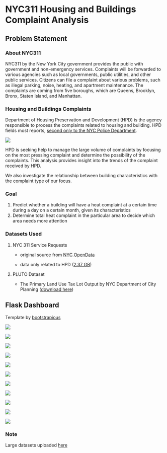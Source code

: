 # NYC311 Housing and Buildings Complaint Analysis

## Problem Statement

### About NYC311

NYC311 by the New York City government provides the public with government and non-emergency services. Complaints will be forwarded to various agencies such as local governments, public utilities, and other public services. Citizens can file a complaint about various problems, such as illegal parking, noise, heating, and apartment maintenance. The complaints are coming from five boroughs, which are Queens, Brooklyn, Bronx, Staten Island, and Manhattan.

### Housing and Buildings Complaints
Department of Housing Preservation and Development (HPD) is the agency responsible to process the complaints related to housing and building. HPD fields most reports, [second only to the NYC Police Department](https://council.nyc.gov/data/311-agency/).

![](totalcall.png)

HPD is seeking help to manage the large volume of complaints by focusing on the most pressing complaint and determine the possibility of the complaints. This analysis provides insight into the trends of the complaint received by HPD.

We also investigate the relationship between building characteristics with the complaint type of our focus.

### Goal

1. Predict whether a building will have a heat complaint at a certain time
during a day on a certain month, given its characteristics
2. Determine total heat complaint in the particular area to decide which area needs more attention

### Datasets Used

1. NYC 311 Service Requests

    - original source from [NYC OpenData](https://data.cityofnewyork.us/Social-Services/311-Service-Requests-from-2010-to-Present/erm2-nwe9)

    - data only related to HPD ([2.37 GB](https://cf-courses-data.s3.us.cloud-object-storage.appdomain.cloud/IBMDeveloperSkillsNetwork-DS0720EN-SkillsNetwork/labs/Module%201/data/311_Service_Requests_from_2010_to_Present_min.csv))

2. PLUTO Dataset
    - The Primary Land Use Tax Lot Output by NYC Department of City Planning ([download here](https://www1.nyc.gov/site/planning/data-maps/open-data/dwn-pluto-mappluto.page))

## Flask Dashboard

Template by [bootstrapious](https://bootstrapious.com/p/agency-portfolio-theme) 

![](pics/home.png)

![](pics/problem.png)

![](pics/eda1.png)

![](pics/eda2.png)

![](pics/pattern1.png)

![](pics/pattern2.png)

![](pics/pattern3.png)

![](pics/pattern4.png)

![](pics/pred1.png)

![](pics/pred2.png)

![](pics/pred3.png)

### Note

Large datasets uploaded [here](https://drive.google.com/drive/folders/1wywB_cnBPbZ1pFbjTuOzlhFfQePWcr3S?usp=sharing)






